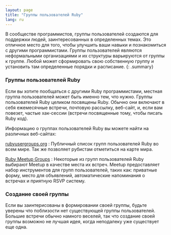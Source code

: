 ```yaml
---
layout: page
title: "Группы пользователей Ruby"
lang: ru
---
```


В сообществе программистов, группы пользователей создаются для
поддержки людей, заинтересованных в определенных темах. Это отличное
место для того, чтобы улучшить ваши навыки и познакомиться с другими
программистами. Группы пользователей являются неформальными
организациями и их структуры варьируются от группы к группе. Любой может
сформировать свою собственную группу и установить там определенные
порядки и расписание.
{: .summary}

### Группы пользователей Ruby

Если вы хотите пообщаться с другими Ruby программистами, местная группа
пользователей может быть именно тем, что нужно. Группы пользователей
Ruby целиком посвящены Ruby. Обычно они включают в себя ежемесячные
встречи, почтовую рассылку, веб-сайт, и, если вам повезет, частые
хак-сессии (встречи посвященные тому, чтобы писать Ruby код).

Информацию о группах пользователей Ruby вы можете найти на различных
веб-сайтах:

[rubyusergroups.org][1]
: Публичный список групп пользователей Ruby во всем мире. Так же
  позволяет рубистам отметиться на карте мира.

[Ruby Meetup Groups][2]
: Некоторые из групп пользователей Ruby выбирают Meetup в качестве места их
  встреч. Meetup предоставляет набор инструментов для групп пользователей,
  таких как: приватные форму, место для объявлений, автоматические
  напоминания о встречах и приятную RSVP систему.

### Создание своей группы

Если вы заинтерисованы в формировании своей группы, будьте уверены что
поблизости нет существующей группы пользователей. Большие встречи
обычно намного веселей, так что создание своей группы возможно не лучшая
идея, когда неподалеку уже существует еще одна.



[1]: http://www.rubyusergroups.org/
[2]: http://ruby.meetup.com
